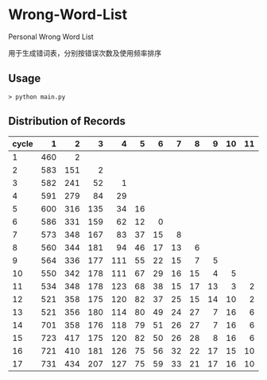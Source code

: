 # Wrong-Word-List

Personal Wrong Word List

用于生成错词表，分别按错误次数及使用频率排序

## Usage

```shell
> python main.py
```

## Distribution of Records

| cycle |    1 |    2 |    3 |    4 |    5 |    6 |    7 |    8 |    9 |   10 |   11 |   12 |
| :---- | ---: | ---: | ---: | ---: | ---: | ---: | ---: | ---: | ---: | ---: | ---: | ---: |
| 1     |  460 |    2 |      |      |      |      |      |      |      |      |      |      |
| 2     |  583 |  151 |    2 |      |      |      |      |      |      |      |      |      |
| 3     |  582 |  241 |   52 |    1 |      |      |      |      |      |      |      |      |
| 4     |  591 |  279 |   84 |   29 |      |      |      |      |      |      |      |      |
| 5     |  600 |  316 |  135 |   34 |   16 |      |      |      |      |      |      |      |
| 6     |  586 |  331 |  159 |   62 |   12 |    0 |      |      |      |      |      |      |
| 7     |  573 |  348 |  167 |   83 |   37 |   15 |    8 |      |      |      |      |      |
| 8     |  560 |  344 |  181 |   94 |   46 |   17 |   13 |    6 |      |      |      |      |
| 9     |  564 |  336 |  177 |  111 |   55 |   22 |   15 |    7 |    5 |      |      |      |
| 10    |  550 |  342 |  178 |  111 |   67 |   29 |   16 |   15 |    4 |    5 |      |      |
| 11    |  534 |  348 |  178 |  123 |   68 |   38 |   15 |   17 |   13 |    3 |    2 |      |
| 12    |  521 |  358 |  175 |  120 |   82 |   37 |   25 |   15 |   14 |   10 |    2 |    1 |
| 13    |  521 |  356 |  180 |  114 |   80 |   49 |   24 |   27 |    7 |   16 |    6 |    1 |
| 14    |  701 |  358 |  176 |  118 |   79 |   51 |   26 |   27 |    7 |   16 |    6 |    1 |
| 15    |  723 |  417 |  175 |  120 |   82 |   50 |   26 |   28 |    8 |   16 |    6 |    1 |
| 16    |  721 |  410 |  181 |  126 |   75 |   56 |   32 |   22 |   17 |   15 |   10 |    6 |
| 17    |  731 |  434 |  207 |  127 |   75 |   59 |   33 |   21 |   17 |   16 |   10 |    6 |